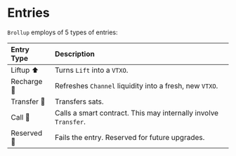 # Entries
`Brollup` employs of 5 types of entries:

| Entry Type       |  Description                                                                                  |
|:-----------------|:----------------------------------------------------------------------------------------------|
| Liftup ⬆️        | Turns `Lift` into a `VTXO`.                                                                   |
| Recharge 🔋      | Refreshes `Channel` liquidity into a fresh, new `VTXO`.                                       |
| Transfer 💸      | Transfers sats.                                                                               |
| Call 📡          | Calls a smart contract. This may internally involve `Transfer`.                               |
| Reserved 📁      | Fails the entry. Reserved for future upgrades.                                                |